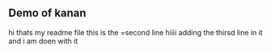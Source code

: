 ## Demo of kanan

hi thats my readme  file
this is the =second line hiiii 
adding the thirsd line in it
and i am doen with it

